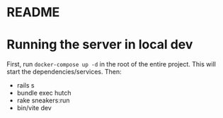 # README
# Running the server in local dev
First, run `docker-compose up -d` in the root of the entire project. This will start the dependencies/services. Then:
- rails s
- bundle exec hutch
- rake sneakers:run
- bin/vite dev
